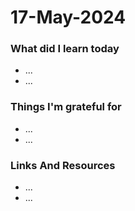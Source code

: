 <h1>17-May-2024</h1>

<h3>What did I learn today</h3>

<ul>
    <li>...</li>
    <li>...</li>
</ul>

<h3>Things I'm grateful for </h3>

<ul>
    <li>...</li>
    <li>...</li>
</ul>

<h3>Links And Resources </h3>

<ul>
    <li>...</li>
    <li>...</li>
</ul>
        